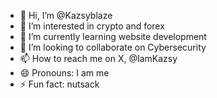 - 👋 Hi, I’m @Kazsyblaze
- 👀 I’m interested in crypto and forex
- 🌱 I’m currently learning website development 
- 💞️ I’m looking to collaborate on Cybersecurity
- 📫 How to reach me on X, @IamKazsy
- 😄 Pronouns: I am me
- ⚡ Fun fact: nutsack

<!---
Kazsyblaze/Kazsyblaze is a ✨ special ✨ repository because its `README.md` (this file) appears on your GitHub profile.
You can click the Preview link to take a look at your changes.
--->

